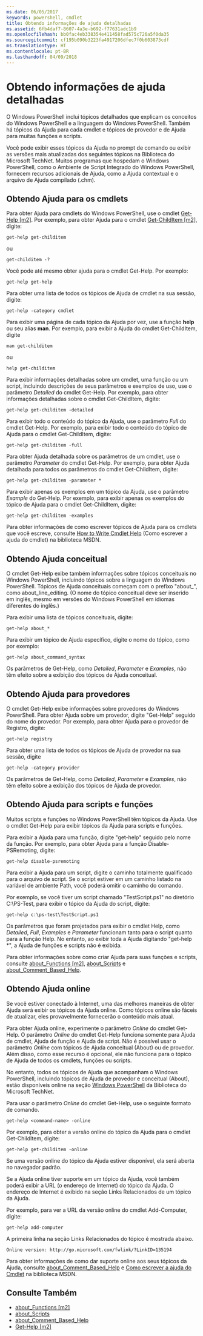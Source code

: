 ```yaml
---
ms.date: 06/05/2017
keywords: powershell, cmdlet
title: Obtendo informações de ajuda detalhadas
ms.assetid: 6fb4daf7-8607-4a3e-b692-f77631adc1b9
ms.openlocfilehash: bb0fac4eb338354e411458fad575c726a5f0da35
ms.sourcegitcommit: cf195b090b3223fa4917206dfec7f0b603873cdf
ms.translationtype: HT
ms.contentlocale: pt-BR
ms.lasthandoff: 04/09/2018
---
```

# <a name="getting-detailed-help-information"></a>Obtendo informações de ajuda detalhadas
O Windows PowerShell inclui tópicos detalhados que explicam os conceitos do Windows PowerShell e a linguagem do Windows PowerShell. Também há tópicos da Ajuda para cada cmdlet e tópicos de provedor e de Ajuda para muitas funções e scripts.

Você pode exibir esses tópicos da Ajuda no prompt de comando ou exibir as versões mais atualizadas dos seguintes tópicos na Biblioteca do Microsoft TechNet. Muitos programas que hospedam o Windows PowerShell, como o Ambiente de Script Integrado do Windows PowerShell, fornecem recursos adicionais de Ajuda, como a Ajuda contextual e o arquivo de Ajuda compilado (.chm).

## <a name="getting-help-for-cmdlets"></a>Obtendo Ajuda para os cmdlets
Para obter Ajuda para cmdlets do Windows PowerShell, use o cmdlet [Get-Help [m2]](https://technet.microsoft.com/library/2d7fe1b4-0025-4580-a911-d81922dd6cd2). Por exemplo, para obter Ajuda para o cmdlet [Get-ChildItem [m2]](https://technet.microsoft.com/library/4b270d63-c995-45b8-b5b4-3f8887efbfcc), digite:

```
get-help get-childitem
```

ou

```
get-childitem -?
```

Você pode até mesmo obter ajuda para o cmdlet Get-Help. Por exemplo:

```
get-help get-help
```

Para obter uma lista de todos os tópicos de Ajuda de cmdlet na sua sessão, digite:

```
get-help -category cmdlet
```

Para exibir uma página de cada tópico da Ajuda por vez, use a função **help** ou seu alias **man**. Por exemplo, para exibir a Ajuda do cmdlet Get-ChildItem, digite

```
man get-childitem
```

ou

```
help get-childitem
```

Para exibir informações detalhadas sobre um cmdlet, uma função ou um script, incluindo descrições de seus parâmetros e exemplos de uso, use o parâmetro *Detailed* do cmdlet Get-Help. Por exemplo, para obter informações detalhadas sobre o cmdlet Get-ChildItem, digite:

```
get-help get-childitem -detailed
```

Para exibir todo o conteúdo do tópico da Ajuda, use o parâmetro *Full* do cmdlet Get-Help. Por exemplo, para exibir todo o conteúdo do tópico de Ajuda para o cmdlet Get-ChildItem, digite:

```
get-help get-childitem -full
```

Para obter Ajuda detalhada sobre os parâmetros de um cmdlet, use o parâmetro *Parameter* do cmdlet Get-Help. Por exemplo, para obter Ajuda detalhada para todos os parâmetros do cmdlet Get-ChildItem, digite:

```
get-help get-childitem -parameter *
```

Para exibir apenas os exemplos em um tópico da Ajuda, use o parâmetro *Example* do Get-Help. Por exemplo, para exibir apenas os exemplos do tópico de Ajuda para o cmdlet Get-ChildItem, digite:

```
get-help get-childitem -examples
```

Para obter informações de como escrever tópicos de Ajuda para os cmdlets que você escreve, consulte [How to Write Cmdlet Help](https://go.microsoft.com/fwlink/?LinkID=123415) (Como escrever a ajuda do cmdlet) na biblioteca MSDN.

## <a name="getting-conceptual-help"></a>Obtendo Ajuda conceitual
O cmdlet Get-Help exibe também informações sobre tópicos conceituais no Windows PowerShell, incluindo tópicos sobre a linguagem do Windows PowerShell. Tópicos de Ajuda conceituais começam com o prefixo "about_", como about_line_editing. (O nome do tópico conceitual deve ser inserido em inglês, mesmo em versões do Windows PowerShell em idiomas diferentes do inglês.)

Para exibir uma lista de tópicos conceituais, digite:

```
get-help about_*
```

Para exibir um tópico de Ajuda específico, digite o nome do tópico, como por exemplo:

```
get-help about_command_syntax
```

Os parâmetros de Get-Help, como *Detailed*, *Parameter* e *Examples*, não têm efeito sobre a exibição dos tópicos de Ajuda conceitual.

## <a name="getting-help-about-providers"></a>Obtendo Ajuda para provedores
O cmdlet Get-Help exibe informações sobre provedores do Windows PowerShell. Para obter Ajuda sobre um provedor, digite "Get-Help" seguido do nome do provedor. Por exemplo, para obter Ajuda para o provedor de Registro, digite:

```
get-help registry
```

Para obter uma lista de todos os tópicos de Ajuda de provedor na sua sessão, digite

```
get-help -category provider
```

Os parâmetros de Get-Help, como *Detailed*, *Parameter* e *Examples*, não têm efeito sobre a exibição dos tópicos de Ajuda de provedor.

## <a name="getting-help-about-scripts-and-functions"></a>Obtendo Ajuda para scripts e funções
Muitos scripts e funções no Windows PowerShell têm tópicos da Ajuda. Use o cmdlet Get-Help para exibir tópicos da Ajuda para scripts e funções.

Para exibir a Ajuda para uma função, digite "get-help" seguido pelo nome da função. Por exemplo, para obter Ajuda para a função Disable-PSRemoting, digite:

```
get-help disable-psremoting
```

Para exibir a Ajuda para um script, digite o caminho totalmente qualificado para o arquivo de script. Se o script estiver em um caminho listado na variável de ambiente Path, você poderá omitir o caminho do comando.

Por exemplo, se você tiver um script chamado "TestScript.ps1" no diretório C:\\PS-Test, para exibir o tópico da Ajuda do script, digite:

```
get-help c:\ps-test\TestScript.ps1
```

Os parâmetros que foram projetados para exibir o cmdlet Help, como *Detailed*, *Full*, *Examples* e *Parameter* funcionam tanto para o script quanto para a função Help. No entanto, ao exibir toda a Ajuda digitando "get-help \*", a Ajuda de funções e scripts não é exibida.

Para obter informações sobre como criar Ajuda para suas funções e scripts, consulte [about_Functions [m2]](https://technet.microsoft.com/en-us/library/61d40692-5300-4de9-a9b5-bae31815e105), [about_Scripts](https://technet.microsoft.com/en-us/library/7dc08334-dcfe-450b-b949-0554855623af) e [about_Comment_Based_Help](https://technet.microsoft.com/en-us/library/99a81ccc-21a0-49ec-a1b3-9efe2b4c0bbf).

## <a name="getting-help-online"></a>Obtendo Ajuda online
Se você estiver conectado à Internet, uma das melhores maneiras de obter Ajuda será exibir os tópicos da Ajuda online. Como tópicos online são fáceis de atualizar, eles provavelmente fornecerão o conteúdo mais atual.

Para obter Ajuda online, experimente o parâmetro *Online* do cmdlet Get-Help. O parâmetro *Online* do cmdlet Get-Help funciona somente para Ajuda de cmdlet, Ajuda de função e Ajuda de script. Não é possível usar o parâmetro *Online* com tópicos de Ajuda conceitual (About) ou de provedor. Além disso, como esse recurso é opcional, ele não funciona para o tópico de Ajuda de todos os cmdlets, funções ou scripts.

No entanto, todos os tópicos de Ajuda que acompanham o Windows PowerShell, incluindo tópicos de Ajuda de provedor e conceitual (About), estão disponíveis online na seção [Windows PowerShell](http://go.microsoft.com/fwlink/?LinkID=107116) da Biblioteca do Microsoft TechNet.

Para usar o parâmetro *Online* do cmdlet Get-Help, use o seguinte formato de comando.

```
get-help <command-name> -online
```

Por exemplo, para obter a versão online do tópico da Ajuda para o cmdlet Get-ChildItem, digite:

```
get-help get-childitem -online
```

Se uma versão online do tópico da Ajuda estiver disponível, ela será aberta no navegador padrão.

Se a Ajuda online tiver suporte em um tópico da Ajuda, você também poderá exibir a URL (o endereço de Internet) do tópico da Ajuda. O endereço de Internet é exibido na seção Links Relacionados de um tópico da Ajuda.

Por exemplo, para ver a URL da versão online do cmdlet Add-Computer, digite:

```
get-help add-computer
```

A primeira linha na seção Links Relacionados do tópico é mostrada abaixo.

```
Online version: http://go.microsoft.com/fwlink/?LinkID=135194
```

Para obter informações de como dar suporte online aos seus tópicos da Ajuda, consulte [about_Comment_Based_Help](https://technet.microsoft.com/en-us/library/99a81ccc-21a0-49ec-a1b3-9efe2b4c0bbf) e [Como escrever a ajuda do Cmdlet](https://go.microsoft.com/fwlink/?LinkID=123415) na biblioteca MSDN.

## <a name="see-also"></a>Consulte Também
- [about_Functions [m2]](https://technet.microsoft.com/en-us/library/61d40692-5300-4de9-a9b5-bae31815e105)
- [about_Scripts](https://technet.microsoft.com/en-us/library/7dc08334-dcfe-450b-b949-0554855623af)
- [about_Comment_Based_Help](https://technet.microsoft.com/en-us/library/99a81ccc-21a0-49ec-a1b3-9efe2b4c0bbf)
- [Get-Help [m2]](https://technet.microsoft.com/library/2d7fe1b4-0025-4580-a911-d81922dd6cd2)